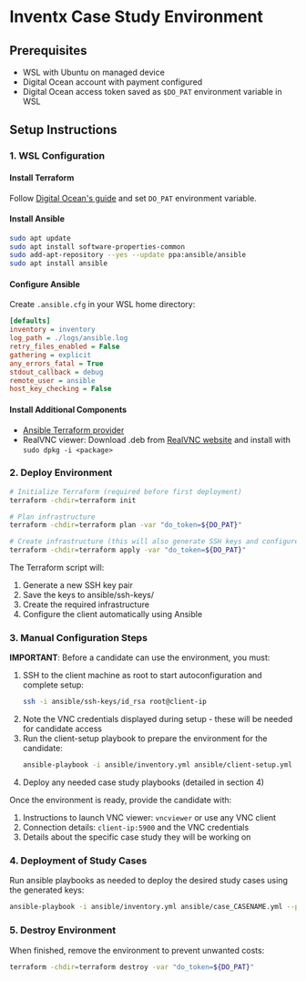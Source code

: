 # Inventx Case Study Environment

## Prerequisites
- WSL with Ubuntu on managed device
- Digital Ocean account with payment configured
- Digital Ocean access token saved as `$DO_PAT` environment variable in WSL

## Setup Instructions

### 1. WSL Configuration

#### Install Terraform
Follow [Digital Ocean's guide](https://www.digitalocean.com/community/tutorials/how-to-use-terraform-with-digitalocean) and set `DO_PAT` environment variable.

#### Install Ansible
```bash
sudo apt update
sudo apt install software-properties-common
sudo add-apt-repository --yes --update ppa:ansible/ansible
sudo apt install ansible
```

#### Configure Ansible
Create `.ansible.cfg` in your WSL home directory:
```ini
[defaults]
inventory = inventory
log_path = ./logs/ansible.log
retry_files_enabled = False
gathering = explicit
any_errors_fatal = True
stdout_callback = debug
remote_user = ansible
host_key_checking = False     
```

#### Install Additional Components
- [Ansible Terraform provider](https://github.com/ansible/terraform-provider-ansible)
- RealVNC viewer: Download .deb from [RealVNC website](https://www.realvnc.com/de/connect/download/viewer/linux/) and install with `sudo dpkg -i <package>`

### 2. Deploy Environment

```bash
# Initialize Terraform (required before first deployment)
terraform -chdir=terraform init

# Plan infrastructure
terraform -chdir=terraform plan -var "do_token=${DO_PAT}"

# Create infrastructure (this will also generate SSH keys and configure the client)
terraform -chdir=terraform apply -var "do_token=${DO_PAT}"
```

The Terraform script will:
1. Generate a new SSH key pair
2. Save the keys to ansible/ssh-keys/
3. Create the required infrastructure
4. Configure the client automatically using Ansible

### 3. Manual Configuration Steps

**IMPORTANT**: Before a candidate can use the environment, you must:
1. SSH to the client machine as root to start autoconfiguration and complete setup:
   ```bash
   ssh -i ansible/ssh-keys/id_rsa root@client-ip
   ```
2. Note the VNC credentials displayed during setup - these will be needed for candidate access
3. Run the client-setup playbook to prepare the environment for the candidate:
   ```bash
   ansible-playbook -i ansible/inventory.yml ansible/client-setup.yml --private-key=ansible/ssh-keys/id_rsa
   ```
4. Deploy any needed case study playbooks (detailed in section 4)

Once the environment is ready, provide the candidate with:
1. Instructions to launch VNC viewer: `vncviewer` or use any VNC client
2. Connection details: `client-ip:5900` and the VNC credentials
3. Details about the specific case study they will be working on

### 4. Deployment of Study Cases

Run ansible playbooks as needed to deploy the desired study cases using the generated keys:
```bash
ansible-playbook -i ansible/inventory.yml ansible/case_CASENAME.yml --private-key=ansible/ssh-keys/id_rsa
```

### 5. Destroy Environment

When finished, remove the environment to prevent unwanted costs:
```bash
terraform -chdir=terraform destroy -var "do_token=${DO_PAT}"
```